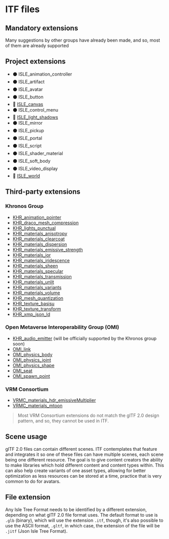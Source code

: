 # ITF files

## Mandatory extensions

Many suggestions by other groups have already been made, and so, most of them are already supported 

## Project extensions

* ⚫ ISLE_animation_controller
* ⚫ ISLE_artifact
* ⚫ ISLE_avatar
* ⚫ ISLE_button
* 🔴 [ISLE_canvas](./Extensions/ISLE_canvas/)
* ⚫ ISLE_control_menu
* 🔴 [ISLE_light_shadows](./Extensions/ISLE_light_shadows/)
* ⚫ ISLE_mirror
* ⚫ ISLE_pickup
* ⚫ ISLE_portal
* ⚫ ISLE_script
* ⚫ ISLE_shader_material
* ⚫ ISLE_soft_body
* ⚫ ISLE_video_display
* 🔴 [ISLE_world](./Extensions/ISLE_world/)

## Third-party extensions

### Khronos Group

* [KHR_animation_pointer](https://github.com/KhronosGroup/glTF/tree/main/extensions/2.0/Khronos/KHR_animation_pointer)
* [KHR_draco_mesh_compression](https://github.com/KhronosGroup/glTF/tree/main/extensions/2.0/Khronos/KHR_draco_mesh_compression)
* [KHR_lights_punctual](https://github.com/KhronosGroup/glTF/tree/main/extensions/2.0/Khronos/KHR_lights_punctual)
* [KHR_materials_anisotropy](https://github.com/KhronosGroup/glTF/tree/main/extensions/2.0/Khronos/KHR_materials_anisotropy)
* [KHR_materials_clearcoat](https://github.com/KhronosGroup/glTF/tree/main/extensions/2.0/Khronos/KHR_materials_clearcoat)
* [KHR_materials_dispersion](https://github.com/KhronosGroup/glTF/tree/main/extensions/2.0/Khronos/KHR_materials_dispersion)
* [KHR_materials_emissive_strength](https://github.com/KhronosGroup/glTF/tree/main/extensions/2.0/Khronos/KHR_materials_emissive_strength)
* [KHR_materials_ior](https://github.com/KhronosGroup/glTF/tree/main/extensions/2.0/Khronos/KHR_materials_ior)
* [KHR_materials_iridescence](https://github.com/KhronosGroup/glTF/tree/main/extensions/2.0/Khronos/KHR_materials_iridescence)
* [KHR_materials_sheen](https://github.com/KhronosGroup/glTF/tree/main/extensions/2.0/Khronos/KHR_materials_sheen)
* [KHR_materials_specular](https://github.com/KhronosGroup/glTF/tree/main/extensions/2.0/Khronos/KHR_materials_specular)
* [KHR_materials_transmission](https://github.com/KhronosGroup/glTF/tree/main/extensions/2.0/Khronos/KHR_materials_transmission)
* [KHR_materials_unlit](https://github.com/KhronosGroup/glTF/tree/main/extensions/2.0/Khronos/KHR_materials_unlit)
* [KHR_materials_variants](https://github.com/KhronosGroup/glTF/tree/main/extensions/2.0/Khronos/KHR_materials_variants)
* [KHR_materials_volume](https://github.com/KhronosGroup/glTF/tree/main/extensions/2.0/Khronos/KHR_materials_volume)
* [KHR_mesh_quantization](https://github.com/KhronosGroup/glTF/tree/main/extensions/2.0/Khronos/KHR_mesh_quantization)
* [KHR_texture_basisu](https://github.com/KhronosGroup/glTF/tree/main/extensions/2.0/Khronos/KHR_texture_basisu)
* [KHR_texture_transform](https://github.com/KhronosGroup/glTF/tree/main/extensions/2.0/Khronos/KHR_texture_transform)
* [KHR_xmp_json_ld](https://github.com/KhronosGroup/glTF/tree/main/extensions/2.0/Khronos/KHR_xmp_json_ld)

### Open Metaverse Interoperability Group (OMI)

* [KHR_audio_emitter](https://github.com/omigroup/gltf-extensions/tree/main/extensions/2.0/KHR_audio_emitter) (will be officially supported by the Khronos group soon)
* [OMI_link](https://github.com/omigroup/gltf-extensions/tree/main/extensions/2.0/OMI_link)
* [OMI_physics_body](https://github.com/omigroup/gltf-extensions/tree/main/extensions/2.0/OMI_physics_body)
* [OMI_physics_joint](https://github.com/omigroup/gltf-extensions/tree/main/extensions/2.0/OMI_physics_joint)
* [OMI_physics_shape](https://github.com/omigroup/gltf-extensions/tree/main/extensions/2.0/OMI_physics_shape)
* [OMI_seat](https://github.com/omigroup/gltf-extensions/tree/main/extensions/2.0/OMI_seat)
* [OMI_spawn_point](https://github.com/omigroup/gltf-extensions/tree/main/extensions/2.0/OMI_spawn_point)

### VRM Consortium

* [VRMC_materials_hdr_emissiveMultiplier](https://github.com/vrm-c/vrm-specification/tree/master/specification/VRMC_materials_hdr_emissiveMultiplier-1.0)
* [VRMC_materials_mtoon](https://github.com/vrm-c/vrm-specification/tree/master/specification/VRMC_materials_mtoon-1.0)

> Most VRM Consortium extensions do not match the glTF 2.0 design pattern, and so, they cannot be used in ITF.

## Scene usage

glTF 2.0 files can contain different scenes. ITF contemplates that feature and integrates it so one of these files can have multiple scenes, each scene being one different resource. The goal is to give content creators the ability to make libraries which hold different content and content types within. This can also help create variants of one asset types, allowing for better optimization as less resources can be stored at a time, practice that is very common to do for avatars.

## File extension

Any Isle Tree Format needs to be identified by a different extension, depending on what glTF 2.0 file format uses. The default format to use is `.glb` (binary), which will use the extension `.itf`, though, it's also possible to use the ASCII format, `.gltf`, in which case, the extension of the file will be `.jitf` (Json Isle Tree Format).
